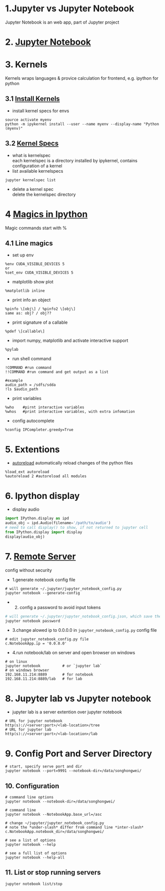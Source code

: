 # 1.Jupyter vs Jupyter Notebook
Jupyter Notebook is an web app, part of Jupyter project

# 2. [Jupyter Notebook](https://jupyter-notebook.readthedocs.io/en/stable/)

# 3. Kernels
Kernels wraps languages & provice calculation for frontend, e.g. ipython for python
## 3.1 [Install Kernels](https://ipython.readthedocs.io/en/latest/install/kernel_install.html)
- install kernel specs for envs
```
source activate myenv
python -m ipykernel install --user --name myenv --display-name "Python (myenv)"
```
## 3.2 [Kernel Specs](https://jupyter-client.readthedocs.io/en/latest/kernels.html#kernelspecs)
- what is kernelspec  
each kernelspec is a directory installed by ipykernel, contains configuration of a kernel
- list available kernelspecs
```
jupyter kernelspec list
````
- delete a kernel spec  
delete the kernelspec directory

# 4 [Magics in Ipython](https://ipython.readthedocs.io/en/stable/interactive/magics.html)
Magic commands start with %
## 4.1 Line magics
* set up env
```
%env CUDA_VISIBLE_DEVICES 5
or
%set_env CUDA_VISIBLE_DEVICES 5
```
* matplotlib show plot
```
%matplotlib inline
```
* print info an object
```
%pinfo \[obj\] / %pinfo2 \[obj\]
same as: obj? / obj??
```
* print signature of a callable
```
%pdef \[callable\]
```
* import numpy, matplotlib and activate interactive support
```
%pylab
```
* run shell command
```
!COMMAND #run command
!!COMMAND #run command and get output as a list

#example
audio_path = /sdfs/sdda
!ls $audio_path
```
* print variables
```
%who	#pirnt interactive variables
%whos	#print interactive variables, with extra infomation
```
* config autocomplete
```
%config IPCompleter.greedy=True
```
# 5. Extentions
* [autoreload](https://ipython.org/ipython-doc/3/config/extensions/autoreload.html)
automatically reload changes of the python files
```
%load_ext autoreload
%autoreload 2 #autoreload all modules
```

# 6. Ipython display
* display audio
``` python
import IPython.display as ipd
audio_obj = ipd.Audio(filename='/path/to/audio')
# need to call display() to show, if not returned to jupyter cell
from IPython.display import display
display(audio_obj)
```

# 7. [Remote Server](https://jupyter-notebook.readthedocs.io/en/stable/public_server.html)
config without security
* 1.generate notebook config file
```
# will generate ~/.jupyter/jupyter_notebook_config.py
jupyter notebook --generate-config
```
* 2. config a password to avoid input tokens
``` bash
# will generate ~/.jupyter/jupyter_notebook_config.json, which save the password hash
jupyter notebook password
```
* 3.change alowed ip to 0.0.0.0 in `jupyter_notebook_config.py` config file
```
# edit jupyter_notebook_config.py file
c.NotebookApp.ip = '0.0.0.0'
```
* 4.run notebook/lab on server and open browser on windows
```
# on linux
jupyter notebook          # or `jupyter lab`
# on windows browser
192.168.11.214:8889       # for notebook
192.168.11.214:8889/lab   # for lab
```

# 8. Jupyter lab vs Jupyter notebook
* jupyter lab is a server extention over jupyter notebook
```
# URL for jupyter notebook
http(s)://<server:port>/<lab-location>/tree
# URL for jupyter lab
http(s)://<server:port>/<lab-location>/lab
```

# 9. Config Port and Server Directory
```
# start, specify serve port and dir
jupyter notebook --port=9991 --notebook-dir=/data/songhongwei/
```

## 10. Configuration
```
# command line options
jupyter notebook --notebook-dir=/data/songhongwei/

# command line
jupyter notebook --NotebookApp.base_url=/asc

# change ~/jupyter/jupyter_notebook_config.py
# note the *under-slash* differ from command line *inter-slash*
c.NotebookApp.notebook_dir=/data/songhongwei/

# see a list of options
jupyter notebook --help

# see a full list of options
jupyter notebook --help-all
```

## 11. List or stop running servers
```
jupyter notebook list/stop
```

